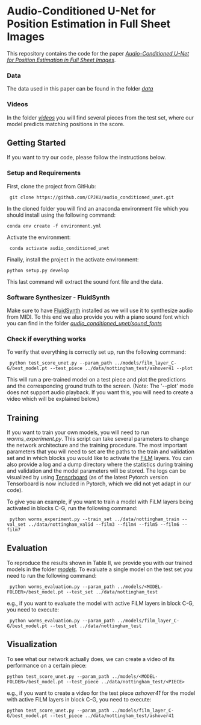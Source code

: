 
# Audio-Conditioned U-Net for Position Estimation in Full Sheet Images 

This repository contains the code for the paper [*Audio-Conditioned U-Net for Position Estimation in Full Sheet Images*]().

### Data
The data used in this paper can be found in the folder [*data*](https://github.com/CPJKU/audio_conditioned_unet/tree/master/data)

### Videos
In the folder [*videos*](https://github.com/CPJKU/audio_conditioned_unet/tree/master/videos) you will find several pieces from the test set, where our model predicts matching 
positions in the score.

## Getting Started
If you want to try our code, please follow the instructions below.

### Setup and Requirements

First, clone the project from GitHub:

``` git clone https://github.com/CPJKU/audio_conditioned_unet.git```

In the cloned folder you will find an anaconda environment file which you should install using the following command:

``` conda env create -f environment.yml ```

Activate the environment:

``` conda activate audio_conditioned_unet```

Finally, install the project in the activate environment:

``` python setup.py develop ```

This last command will extract the sound font file and the data.

### Software Synthesizer - FluidSynth

Make sure to have [FluidSynth](http://www.fluidsynth.org/) installed as we will use it to synthesize audio from MIDI. To this end we also provide you
 with a piano sound font which you can find in the folder [*audio_conditioned_unet/sound_fonts*](https://github.com/CPJKU/audio_conditioned_unet/tree/master/audio_conditioned_unet/sound_fonts)

### Check if everything works

To verify that everything is correctly set up, run the following command:

 ``` python test_score_unet.py --param_path ../models/film_layer_C-G/best_model.pt --test_piece ../data/nottingham_test/ashover41 --plot```
 
This will run a pre-trained model on a test piece and plot the predictions and the corresponding ground truth to the screen.
(Note: The '--plot' mode does not support audio playback. If you want this, you will need to create a video which will be explained below.)

## Training

If you want to train your own models, you will need to run *worms_experiment.py*. This script can take several parameters
to change the network architecture and the training procedure. The most important parameters that you will need to set are
the paths to the train and validation set and in which blocks you would like to activate the [FiLM](https://arxiv.org/pdf/1709.07871.pdf) layers.
You can also provide a log and a dump directory where the statistics during training and validation and the model parameters will be stored. 
The logs can be visualized by using [Tensorboard](https://github.com/lanpa/tensorboardX)
(as of the latest Pytorch version Tensorboard is now included in Pytorch, which we did not yet adapt in our code).

To give you an example, if you want to train a model with FiLM layers being activated in blocks C-G, run the following command:

``` python worms_experiment.py --train_set ../data/nottingham_train --val_set ../data/nottingham_valid --film3 --film4 --film5 --film6 --film7```

## Evaluation
To reproduce the results shown in Table II, we provide you with our trained models in the folder [*models*](https://github.com/CPJKU/audio_conditioned_unet/tree/master/models).
To evaluate a single model on the test set you need to run the following command:

``` python worms_evaluation.py --param_path ../models/<MODEL-FOLDER>/best_model.pt --test_set ../data/nottingham_test```

e.g., if you want to evaluate the model with active FiLM layers in block C-G, you need to execute:

``` python worms_evaluation.py --param_path ../models/film_layer_C-G/best_model.pt --test_set ../data/nottingham_test```

## Visualization

To see what our network actually does, we can create a video of its performance on a certain piece:

``` python test_score_unet.py --param_path ../models/<MODEL-FOLDER>/best_model.pt --test_piece ../data/nottingham_test/<PIECE> ```

e.g.,  if you want to create a video for the test piece *ashover41* for the model with active FiLM layers in block C-G,
 you need to execute:
 
 ``` python test_score_unet.py --param_path ../models/film_layer_C-G/best_model.pt --test_piece ../data/nottingham_test/ashover41 ```